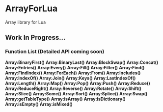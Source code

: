 # ArrayForLua
Array library for Lua

## Work In Progress...

### Function List (Detailed API coming soon)

**Array:BinaryFirst()**
**Array:BinaryLast()**
**Array:BlockSwap()**
**Array:Concat()**
**Array:Entries()**
**Array:Every()**
**Array:Fill()**
**Array:Filter()**
**Array:Find()**
**Array:FindIndex()**
**Array:ForEach()**
**Array:From()**
**Array:Includes()**
**Array:IndexOf()**
**Array:Join()**
**Array:Keys()**
**Array:LastIndexOf()**
**Array:Length()**
**Array:Map()**
**Array:Pop()**
**Array:Push()**
**Array:Reduce()**
**Array:ReduceRight()**
**Array:Reverse()**
**Array:Rotate()**
**Array:Shift()**
**Array:Slice()**
**Array:Some()**
**Array:Sort()**
**Array:Splice()**
**Array:Swap()**
**Array:getTableType()**
**Array:isArray()**
**Array:isDictionary()**
**Array:isEmpty()**
**Array:isMixed()**
